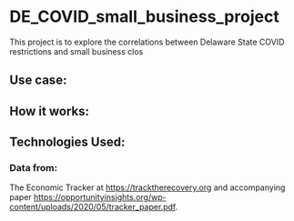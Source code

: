# DE_COVID_small_business_project

This project is to explore the correlations between Delaware State COVID restrictions and small business clos

## Use case:
## How it works:
## Technologies Used:

### Data from:
The Economic Tracker at  https://tracktherecovery.org and accompanying paper https://opportunityinsights.org/wp-content/uploads/2020/05/tracker_paper.pdf.
